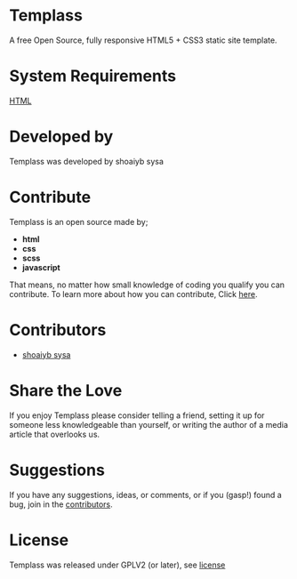 # Templass
A free Open Source, fully responsive HTML5 + CSS3 static site template.

# System Requirements
[HTML](https://html.spec.whatwg.org)


# Developed by
Templass was developed by shoaiyb sysa

# Contribute
Templass is an open source made by;
- **html**
- **css**
- **scss**
- **javascript**

That means, no matter how small knowledge of coding you qualify you can contribute.
To learn more about how you can contribute, Click [here](https://templass.ga/contribute/).

# Contributors
- [shoaiyb sysa](https://shoaiybsysa.ga)

# Share the Love
If you enjoy Templass please consider telling a friend, setting it up for someone less knowledgeable than yourself, or writing the author of a media article that overlooks us.

# Suggestions
If you have any suggestions, ideas, or comments, or if you (gasp!) found a bug, join in the [contributors](https://templass.ga/contributors).

# License
Templass was released under GPLV2 (or later), see [license](license)
